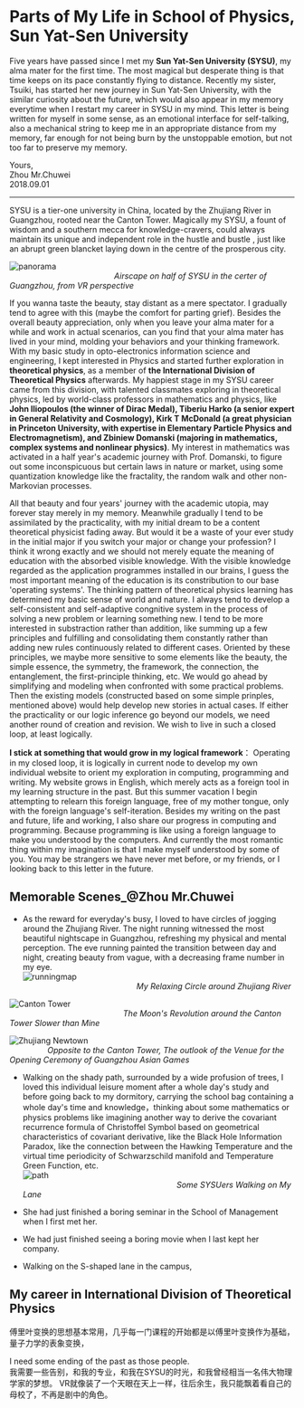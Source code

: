 # Parts of My Life in School of Physics, Sun Yat-Sen University           
           
Five years have passed since I met my **Sun Yat-Sen University (SYSU)**, my alma mater for the first time. The most magical but desperate thing is that time keeps on its pace constantly flying to distance. Recently my sister, Tsuiki, has started her new journey in Sun Yat-Sen University, with the similar curiosity about the future, which would also appear in my memory everytime when I restart my career in SYSU in my mind. This letter is being written for myself in some sense, as an emotional interface for self-talking, also a mechanical string to keep me in an appropriate distance from my memory, far enough for not being burn by the unstoppable emotion, but not too far to preserve my memory.                   

         
Yours,         
Zhou Mr.Chuwei          
2018.09.01      

--------------------         

SYSU is a tier-one university in China, located by the Zhujiang River in Guangzhou, rooted near the Canton Tower. Magically my SYSU, a fount of wisdom and a southern mecca for knowledge-cravers, could always maintain its unique and independent role in the hustle and bustle , just like an abrupt green blancket laying down in the centre of the prosperous city.                  

![panorama](https://github.com/zhouchw5/interaction.github.io/blob/Life-in-SYSU/panorama.jpg)          
&nbsp;&nbsp;&nbsp;&nbsp; &nbsp;&nbsp;&nbsp;&nbsp; &nbsp;&nbsp;&nbsp;&nbsp; &nbsp;&nbsp;&nbsp;&nbsp; &nbsp;&nbsp;&nbsp;&nbsp; &nbsp;&nbsp;&nbsp;&nbsp;&nbsp;&nbsp;&nbsp;&nbsp; &nbsp;&nbsp;&nbsp;&nbsp;&nbsp;&nbsp;&nbsp;&nbsp; &nbsp;&nbsp;&nbsp;&nbsp;_Airscape on half of SYSU in the certer of Guangzhou, from VR perspective_        
            
If you wanna taste the beauty, stay distant as a mere spectator. I gradually tend to agree with this (maybe the comfort for parting grief). Besides the overall beauty appreciation, only when you leave your alma mater for a while and work in actual scenarios, can you find that your alma mater has lived in your mind, molding your behaviors and your thinking framework. With my basic study in opto-electronics information science and engineering, I kept interested in Physics and started further exploration in **theoretical physics**, as a member of **the International Division of Theoretical Physics** afterwards. My happiest stage in my SYSU career came from this division, with talented classmates exploring in theoretical physics, led by world-class professors in mathematics and physics, like **John Iliopoulos (the winner of Dirac Medal), Tiberiu Harko (a senior expert in General Relativity and Cosmology), Kirk T McDonald (a great physician in Princeton University, with expertise in Elementary Particle Physics and Electromagnetism), and Zbiniew Domanski (majoring in mathematics, complex systems and nonlinear physics)**. My interest in mathematics was activated in a half year's academic journey with Prof. Domanski, to figure out some inconspicuous but certain laws in nature or market, using some quantization knowledge like the fractality, the random walk and other non-Markovian processes.              
            
All that beauty and four years' journey with the academic utopia, may forever stay merely in my memory. Meanwhile gradually I tend to be assimilated by the practicality, with my initial dream to be a content theoretical physicist fading away. But would it be a waste of your ever study in the initial major if you switch your major or change your profession? I think it wrong exactly and we should not merely equate the meaning of education with the absorbed visible knowledge. With the visible knowledge regarded as the application programmes installed in our brains, I guess the most important meaning of the education is its constribution to our base 'operating systems'. The thinking pattern of theoretical physics learning has determined my basic sense of world and nature. I always tend to develop a self-consistent and self-adaptive congnitive system in the process of solving a new problem or learning something new. I tend to be more interested in substraction rather than addition, like summing up a few principles and fulfilling and consolidating them constantly rather than adding new rules continuously related to different cases. Oriented by these principles, we maybe more sensitive to some elements like the beauty, the simple essence, the symmetry, the framework, the connection, the entanglement, the first-principle thinking, etc. We would go ahead by simplifying and modeling when confronted with some practical problems. Then the existing models (constructed based on some simple prinples, mentioned above) would help develop new stories in actual cases. If either the practicality or our logic inference go beyond our models, we need another round of creation and revision. We wish to live in such a closed loop, at least logically.                         
           

**I stick at something that would grow in my logical framework**： Operating in my closed loop, it is logically in current node to develop my own individual website to orient my exploration in computing, programming and writing. My website grows in English, which merely acts as a foreign tool in my learning structure in the past. But this summer vacation I begin attempting to relearn this foreign language, free of my mother tongue, only with the foreign language's self-iteration. Besides my writing on the past and future, life and working, I also share our progress in computing and programming. Because programming is like using a foreign language to make you understood by the computers. And currently the most romantic thing within my imagination is that I make myself understood by some of you. You may be strangers we have never met before, or my friends, or I looking back to this letter in the future.     

         
         
## Memorable Scenes_@Zhou Mr.Chuwei 
- As the reward for everyday's busy, I loved to have circles of jogging around the Zhujiang River. The night running witnessed the most beautiful nightscape in Guangzhou, refreshing my physical and mental perception. The eve running painted the transition between day and night, creating beauty from vague, with a decreasing frame number in my eye.             
![runningmap](https://github.com/zhouchw5/interaction.github.io/blob/Life-in-SYSU/running_map.jpg)                          
&nbsp;&nbsp;&nbsp;&nbsp; &nbsp;&nbsp;&nbsp;&nbsp; &nbsp;&nbsp;&nbsp;&nbsp; &nbsp;&nbsp;&nbsp;&nbsp; &nbsp;&nbsp;&nbsp;&nbsp; &nbsp;&nbsp;&nbsp;&nbsp;&nbsp;&nbsp;&nbsp;&nbsp; &nbsp;&nbsp;&nbsp;&nbsp;&nbsp;&nbsp;&nbsp;&nbsp; &nbsp;&nbsp;&nbsp;&nbsp; &nbsp;&nbsp;&nbsp;_My Relaxing Circle around Zhujiang River_           
          
![Canton Tower](https://github.com/zhouchw5/interaction.github.io/blob/Life-in-SYSU/Canton%20Tower.jpg)             
&nbsp;&nbsp;&nbsp;&nbsp; &nbsp;&nbsp;&nbsp;&nbsp; &nbsp;&nbsp;&nbsp;&nbsp; &nbsp;&nbsp;&nbsp;&nbsp; &nbsp;&nbsp;&nbsp;&nbsp; &nbsp;&nbsp;&nbsp;&nbsp;&nbsp;&nbsp;&nbsp;&nbsp; &nbsp;&nbsp;&nbsp;&nbsp;&nbsp;&nbsp;&nbsp;&nbsp; &nbsp;&nbsp;&nbsp;&nbsp; &nbsp;&nbsp;&nbsp;_The Moon's Revolution around the Canton Tower Slower than Mine_             
       
![Zhujiang Newtown](https://github.com/zhouchw5/interaction.github.io/blob/Life-in-SYSU/Zhujiang%20Newtown.jpg)               
 &nbsp;&nbsp;&nbsp;&nbsp;&nbsp;&nbsp;&nbsp;&nbsp; &nbsp;&nbsp;&nbsp;&nbsp; &nbsp;&nbsp;&nbsp;_Opposite to the Canton Tower, The outlook of the Venue for the Opening Ceremony of Guangzhou Asian Games_         
                 
                     
                     
- Walking on the shady path, surrounded by a wide profusion of trees, I loved this individual leisure moment after a whole day's study and before going back to my dormitory, carrying the school bag containing a whole day's time and knowledge，thinking about some mathematics or physics problems like imagining another way to derive the covariant recurrence formula of Christoffel Symbol based on geometrical characteristics of covariant derivative, like the Black Hole Information Paradox, like the connection between the Hawking Temperature and the virtual time periodicity of Schwarzschild manifold and Temperature Green Function, etc.                          
![path](https://github.com/zhouchw5/interaction.github.io/blob/Life-in-SYSU/path.jpg)              
&nbsp;&nbsp;&nbsp;&nbsp;&nbsp;&nbsp;&nbsp;&nbsp; &nbsp;&nbsp;&nbsp;&nbsp;&nbsp;&nbsp;&nbsp;&nbsp;&nbsp;&nbsp;&nbsp; &nbsp;&nbsp;&nbsp;&nbsp;&nbsp;&nbsp; &nbsp;&nbsp;&nbsp;&nbsp;&nbsp;&nbsp;&nbsp; &nbsp;&nbsp;&nbsp;&nbsp;&nbsp;&nbsp;&nbsp; &nbsp;&nbsp;&nbsp;&nbsp;&nbsp;&nbsp; &nbsp;&nbsp;&nbsp;&nbsp;&nbsp;&nbsp;&nbsp;&nbsp; &nbsp;&nbsp;&nbsp;&nbsp;&nbsp; &nbsp;&nbsp;&nbsp;_Some SYSUers Walking on My Lane_          
           
- She had just finished a boring seminar in the School of Management when I first met her.  
- We had just finished seeing a boring movie when I last kept her company.  
- Walking on the S-shaped lane in the campus,   


## My career in International Division of Theoretical Physics 
傅里叶变换的思想基本常用，几乎每一门课程的开始都是以傅里叶变换作为基础，量子力学的表象变换，

I need some ending of the past as those people.  
我需要一些告别，和我的专业，和我在SYSU的时光，和我曾经相当一名伟大物理学家的梦想。
VR就像装了一个天眼在天上一样，往后余生，我只能飘着看自己的母校了，不再是剧中的角色。
